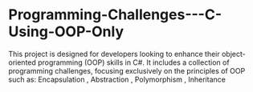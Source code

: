 # Programming-Challenges---C-Using-OOP-Only
This project is designed for developers looking to enhance their object-oriented programming (OOP) skills in C#. It includes a collection of programming challenges, focusing exclusively on the principles of OOP such as:  Encapsulation , Abstraction , Polymorphism , Inheritance 
